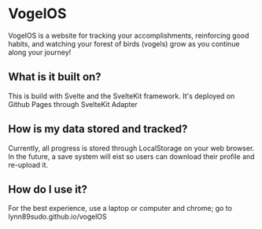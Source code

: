 # VogelOS

VogelOS is a website for tracking your accomplishments, reinforcing good habits, and watching your forest of birds (vogels) grow as you continue along your journey!

## What is it built on?

This is build with Svelte and the SvelteKit framework. It's deployed on Github Pages through SvelteKit Adapter

## How is my data stored and tracked?

Currently, all progress is stored through LocalStorage on your web browser. In the future, a save system will eist so users can download their profile and re-upload it.

## How do I use it?

For the best experience, use a laptop or computer and chrome; go to lynn89sudo.github.io/vogelOS